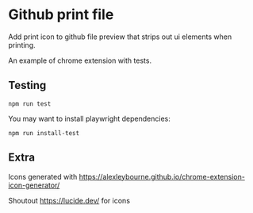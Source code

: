 # Github print file

Add print icon to github file preview
that strips out ui elements when printing.

An example of chrome extension with tests.

## Testing

```
npm run test
```

You may want to install playwright dependencies:
```
npm run install-test
```

## Extra

Icons generated with
https://alexleybourne.github.io/chrome-extension-icon-generator/

Shoutout https://lucide.dev/ for icons
